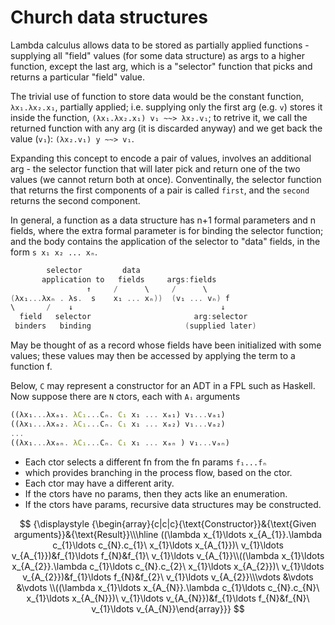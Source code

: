 # Church data structures

Lambda calculus allows data to be stored as partially applied functions - supplying all "field" values (for some data structure) as args to a higher function, except the last arg, which is a "selector" function that picks and returns a particular "field" value.


The trivial use of function to store data would be the constant function, 
`λx₁.λx₂.x₁`, partially applied; i.e. supplying only the first arg (e.g. `v`) stores it inside the function, `(λx₁.λx₂.x₁) v₁ ~~> λx₂.v₁`; to retrive it, we call the returned function with any arg (it is discarded anyway) and we get back the value (`v₁`): `(λx₂.v₁) y ~~> v₁`.

Expanding this concept to encode a pair of values, involves an additional arg - the selector function that will later pick and return one of the two values (we cannot return both at once). Conventinally, the selector function that returns the first components of a pair is called `first`, and the `second` returns the second component.

In general, a function as a data structure has n+1 formal parameters and n fields, where the extra formal parameter is for binding the selector function; and the body contains the application of the selector to "data" fields, in the form `s x₁ x₂ ... xₙ`.

```cpp
        selector         data
       application to   fields     args:fields
                 ↑     /      \     /      \
(λx₁...λxₙ . λs.  s    x₁ ... xₙ))  (v₁ ... vₙ) f
\       /    ↓                                 ↓
  field   selector                       arg:selector
 binders   binding                     (supplied later)
```

May be thought of as a record whose fields have been initialized with some values; these values may then be accessed by applying the term to a function f.

Below, `C` may represent a constructor for an ADT in a FPL such as Haskell. Now suppose there are `N` ctors, each with `Aᵢ` arguments

```js λc
((λx₁...λxₐ₁. λC₁...Cₙ. C₁ x₁ ... xₐ₁) v₁...vₐ₁)
((λx₁...λxₐ₂. λC₁...Cₙ. C₁ x₁ ... xₐ₂) v₁...vₐ₂)
...
((λx₁...λxₐₙ. λC₁...Cₙ. C₁ x₁ ... xₐₙ ) v₁...vₐₙ)
```

* Each ctor selects a different fn from the fn params `f₁...fₙ`
* which provides branching in the process flow, based on the ctor.
* Each ctor may have a different arity.
* If the ctors have no params, then they acts like an enumeration.
* If the ctors have params, recursive data structures may be constructed.

$$
{\displaystyle {\begin{array}{c|c|c}{\text{Constructor}}&{\text{Given arguments}}&{\text{Result}}\\\hline ((\lambda x_{1}\ldots x_{A_{1}}.\lambda c_{1}\ldots c_{N}.c_{1}\ x_{1}\ldots x_{A_{1}})\ v_{1}\ldots v_{A_{1}})&f_{1}\ldots f_{N}&f_{1}\ v_{1}\ldots v_{A_{1}}\\((\lambda x_{1}\ldots x_{A_{2}}.\lambda c_{1}\ldots c_{N}.c_{2}\ x_{1}\ldots x_{A_{2}})\ v_{1}\ldots v_{A_{2}})&f_{1}\ldots f_{N}&f_{2}\ v_{1}\ldots v_{A_{2}}\\\vdots &\vdots &\vdots \\((\lambda x_{1}\ldots x_{A_{N}}.\lambda c_{1}\ldots c_{N}.c_{N}\ x_{1}\ldots x_{A_{N}})\ v_{1}\ldots v_{A_{N}})&f_{1}\ldots f_{N}&f_{N}\ v_{1}\ldots v_{A_{N}}\end{array}}}
$$
